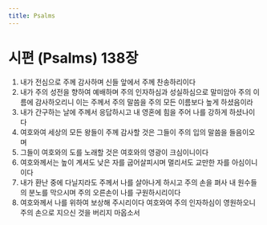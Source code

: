 ```yaml
---
title: Psalms
---
```


# 시편 (Psalms) 138장
1. 내가 전심으로 주께 감사하며 신들 앞에서 주께 찬송하리이다
1. 내가 주의 성전을 향하여 예배하며 주의 인자하심과 성실하심으로 말미암아 주의 이름에 감사하오리니 이는 주께서 주의 말씀을 주의 모든 이름보다 높게 하셨음이라
1. 내가 간구하는 날에 주께서 응답하시고 내 영혼에 힘을 주어 나를 강하게 하셨나이다
1. 여호와여 세상의 모든 왕들이 주께 감사할 것은 그들이 주의 입의 말씀을 들음이오며
1. 그들이 여호와의 도를 노래할 것은 여호와의 영광이 크심이니이다
1. 여호와께서는 높이 계셔도 낮은 자를 굽어살피시며 멀리서도 교만한 자를 아심이니이다
1. 내가 환난 중에 다닐지라도 주께서 나를 살아나게 하시고 주의 손을 펴사 내 원수들의 분노를 막으시며 주의 오른손이 나를 구원하시리이다
1. 여호와께서 나를 위하여 보상해 주시리이다 여호와여 주의 인자하심이 영원하오니 주의 손으로 지으신 것을 버리지 마옵소서